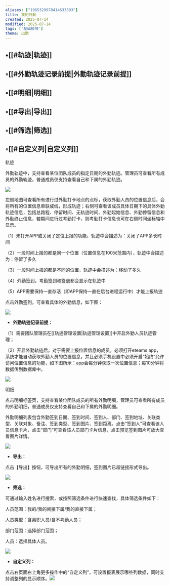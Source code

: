 ```yaml
---
aliases: ["1965329978414633393"]
title: 我的外勤
created: 2025-07-14
modified: 2025-07-14
tags: ['基础模块']
theme: 出勤
---
```


## •[[#轨迹|轨迹]]

## ◦[[#外勤轨迹记录前提|外勤轨迹记录前提]]

## •[[#明细|明细]]

## ◦[[#导出|导出]]

## ◦[[#筛选|筛选]]

## ◦[[#自定义列|自定义列]]

轨迹

外勤轨迹中，支持查看某位团队成员的指定日期的外勤轨迹。管理员可查看所有成员的外勤轨迹，普通成员仅支持查看自己和下属的外勤轨迹。

![](41f4e3a43b09b27e2816cf78ac0fd1bd.jpg)

左侧地图可查看所有进行过外勤打卡地点的点标，获取外勤人员的位置信息后，会将所有的位置信息串联成线，形成轨迹；右侧可查看该成员具体日期下的具体外勤轨迹信息，包括总路程、停留时间、无轨迹时间、外勤起始信息、外勤停留信息和外勤终止信息，若期间进行过考勤打卡，则考勤打卡信息也可在右侧时间坐标轴中显示。

（1）未打开APP或关闭了定位上报的功能，轨迹中会描述为：关闭了APP多长时间

（2）一段时间上报的都是同一个位置（位置信息在100米范围内），轨迹中会描述为：停留了多久

（3）一段时间上报的都是不同的位置，轨迹中会描述为：移动了多久

（4）外勤签到，考勤签到和签退都会显示在轨迹中

（5）APP需要保持一直存活（即APP保持一直在后台进程运行中）才能上报轨迹

点击外勤签到，可查看具体的外勤信息，如下图：

![](d6a1f7be21a78d8504b6f44a049af473.jpg)

- **外勤轨迹记录前提：**

（1）需要团队管理员在[[轨迹管理设置|轨迹管理设置]]中开启外勤人员轨迹管理；

（2）开启外勤轨迹后，对于需要上报位置信息的成员，必须打开eteams app，系统才能自动获取外勤人员的位置信息，并且必须手机设置中必须开启“始终”允许访问位置信息的功能，如下图所示：app会每分钟获取一次位置信息；每10分钟将数据传到数据库中。

![](e97fe0fdae665fb024bbc395572cd5af.jpg)

明细

点击明细标签页，支持查看某位团队成员的所有外勤明细，管理员可查看所有成员的外勤明细，普通成员仅支持查看自己和下属的外勤明细。

外勤明细列表包含外勤签到日期、签到时间、签到人、部门、签到地址、关联类型、关联对象、备注、签到类型、签到图片、签到距离。点击“签到人”可查看该人员信息卡片，点击“部门”可查看该人员部门卡片信息，点击预览签到图片可放大查看图片详情。

![](83e6684e268b60fac5ea581b9a612579.jpg)

- **导出：**

点击【导出】按钮，可导出所有的外勤明细，签到图片已超链接形式导出。

![](d8cc75e4ae5e5486f4f8ef0a11f09425.jpg)

- **筛选：**

可通过输入姓名进行搜索，或按照筛选条件进行快速查找，具体筛选条件如下：

人员范围：我的/我的间接下属/我的直接下属；

人员类型：含离职人员/含不考勤人员；

部门范围：选择部门范围；

人员：选择具体人员。

![](9bd04976b76963061b91f7539d8a15c2.jpg)

- **自定义列：**

点击右页面右上角更多操作中的“自定义列”，可设置报表展示哪些列数据，同时支持调整列的显示顺序。![](c99f01330b11e8b9b8a65e228b0542aa.jpg)